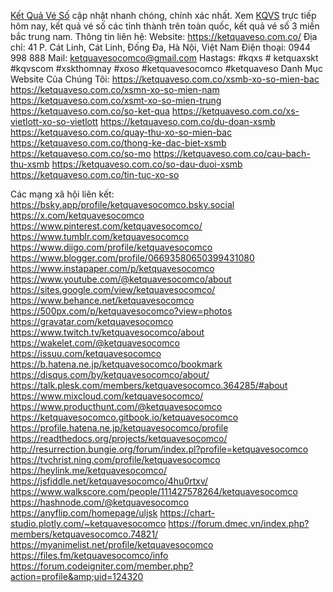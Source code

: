 <a href="https://ketquaveso.com.co/">Kết Quả Vé Số</a> cập nhật nhanh chóng, chính xác nhất. Xem <a href="https://ketquaveso.com.co/">KQVS</a> trực tiếp hôm nay, kết quả vé số các tỉnh thành trên toàn quốc, kết quả vé số 3 miền bắc trung nam.
Thông tin liên hệ:
Website: <a href="https://ketquaveso.com.co/">https://ketquaveso.com.co/</a>
Địa chỉ: 41 P. Cát Linh, Cát Linh, Đống Đa, Hà Nội, Việt Nam
Điện thoại: 0944 998 888
Mail: ketquavesocomco@gmail.com
Hastags: #kqxs # ketquaxskt #kqvscom #xskthomnay #xoso #ketquavesocomco #ketquaveso
Danh Mục Website Của Chúng Tôi:
<a href="https://ketquaveso.com.co/xsmb-xo-so-mien-bac">https://ketquaveso.com.co/xsmb-xo-so-mien-bac</a>
<a href="https://ketquaveso.com.co/xsmn-xo-so-mien-nam">https://ketquaveso.com.co/xsmn-xo-so-mien-nam</a>
<a href="https://ketquaveso.com.co/xsmt-xo-so-mien-trung">https://ketquaveso.com.co/xsmt-xo-so-mien-trung</a>
<a href="https://ketquaveso.com.co/so-ket-qua">https://ketquaveso.com.co/so-ket-qua</a>
<a href="https://ketquaveso.com.co/xs-vietlott-xo-so-vietlott">https://ketquaveso.com.co/xs-vietlott-xo-so-vietlott</a>
<a href="https://ketquaveso.com.co/du-doan-xsmb">https://ketquaveso.com.co/du-doan-xsmb</a>
<a href="https://ketquaveso.com.co/quay-thu-xo-so-mien-bac">https://ketquaveso.com.co/quay-thu-xo-so-mien-bac</a>
<a href="https://ketquaveso.com.co/thong-ke-dac-biet-xsmb">https://ketquaveso.com.co/thong-ke-dac-biet-xsmb</a>
<a href="https://ketquaveso.com.co/so-mo">https://ketquaveso.com.co/so-mo</a>
<a href="https://ketquaveso.com.co/cau-bach-thu-xsmb">https://ketquaveso.com.co/cau-bach-thu-xsmb</a>
<a href="https://ketquaveso.com.co/so-dau-duoi-xsmb">https://ketquaveso.com.co/so-dau-duoi-xsmb</a>
<a href="https://ketquaveso.com.co/tin-tuc-xo-so">https://ketquaveso.com.co/tin-tuc-xo-so</a>

Các mạng xã hội liên kết:
<a href="https://bsky.app/profile/ketquavesocomco.bsky.social">https://bsky.app/profile/ketquavesocomco.bsky.social</a>
<a href="https://x.com/ketquavesocomco">https://x.com/ketquavesocomco</a>
<a href="https://www.pinterest.com/ketquavesocomco/">https://www.pinterest.com/ketquavesocomco/</a>
<a href="https://www.tumblr.com/ketquavesocomco">https://www.tumblr.com/ketquavesocomco</a>
<a href="https://www.diigo.com/profile/ketquavesocomco">https://www.diigo.com/profile/ketquavesocomco</a>
<a href="https://www.blogger.com/profile/06693580650399431080">https://www.blogger.com/profile/06693580650399431080</a>
<a href="https://www.instapaper.com/p/ketquavesocomco">https://www.instapaper.com/p/ketquavesocomco</a>
<a href="https://www.youtube.com/@ketquavesocomco/about">https://www.youtube.com/@ketquavesocomco/about</a>
<a href="https://sites.google.com/view/ketquavesocomco/">https://sites.google.com/view/ketquavesocomco/</a>
<a href="https://www.behance.net/ketquavesocomco">https://www.behance.net/ketquavesocomco</a>
<a href="https://500px.com/p/ketquavesocomco?view=photos">https://500px.com/p/ketquavesocomco?view=photos</a>
<a href="https://gravatar.com/ketquavesocomco">https://gravatar.com/ketquavesocomco</a>
<a href="https://www.twitch.tv/ketquavesocomco/about">https://www.twitch.tv/ketquavesocomco/about</a>
<a href="https://wakelet.com/@ketquavesocomco">https://wakelet.com/@ketquavesocomco</a>
<a href="https://issuu.com/ketquavesocomco">https://issuu.com/ketquavesocomco</a>
<a href="https://b.hatena.ne.jp/ketquavesocomco/bookmark">https://b.hatena.ne.jp/ketquavesocomco/bookmark</a>
<a href="https://disqus.com/by/ketquavesocomco/about/">https://disqus.com/by/ketquavesocomco/about/</a>
<a href="https://talk.plesk.com/members/ketquavesocomco.364285/#about">https://talk.plesk.com/members/ketquavesocomco.364285/#about</a>
<a href="https://www.mixcloud.com/ketquavesocomco/">https://www.mixcloud.com/ketquavesocomco/</a>
<a href="https://www.producthunt.com/@ketquavesocomco">https://www.producthunt.com/@ketquavesocomco</a>
<a href="https://ketquavesocomco.gitbook.io/ketquavesocomco">https://ketquavesocomco.gitbook.io/ketquavesocomco</a>
<a href="https://profile.hatena.ne.jp/ketquavesocomco/profile">https://profile.hatena.ne.jp/ketquavesocomco/profile</a>
<a href="https://readthedocs.org/projects/ketquavesocomco/">https://readthedocs.org/projects/ketquavesocomco/</a>
<a href="http://resurrection.bungie.org/forum/index.pl?profile=ketquavesocomco">http://resurrection.bungie.org/forum/index.pl?profile=ketquavesocomco</a>
<a href="https://tvchrist.ning.com/profile/ketquavesocomco">https://tvchrist.ning.com/profile/ketquavesocomco</a>
<a href="https://heylink.me/ketquavesocomco/">https://heylink.me/ketquavesocomco/</a>
<a href="https://jsfiddle.net/ketquavesocomco/4hu0rtxv/">https://jsfiddle.net/ketquavesocomco/4hu0rtxv/</a>
<a href="https://www.walkscore.com/people/111427578264/ketquavesocomco">https://www.walkscore.com/people/111427578264/ketquavesocomco</a>
<a href="https://hashnode.com/@ketquavesocomco">https://hashnode.com/@ketquavesocomco</a>
<a href="https://anyflip.com/homepage/uljsk">https://anyflip.com/homepage/uljsk</a>
<a href="https://chart-studio.plotly.com/~ketquavesocomco">https://chart-studio.plotly.com/~ketquavesocomco</a>
<a href="https://forum.dmec.vn/index.php?members/ketquavesocomco.74821/">https://forum.dmec.vn/index.php?members/ketquavesocomco.74821/</a>
<a href="https://myanimelist.net/profile/ketquavesocomco">https://myanimelist.net/profile/ketquavesocomco</a>
<a href="https://files.fm/ketquavesocomco/info">https://files.fm/ketquavesocomco/info</a>
<a href="https://forum.codeigniter.com/member.php?action=profile&amp;uid=124320">https://forum.codeigniter.com/member.php?action=profile&amp;uid=124320</a>